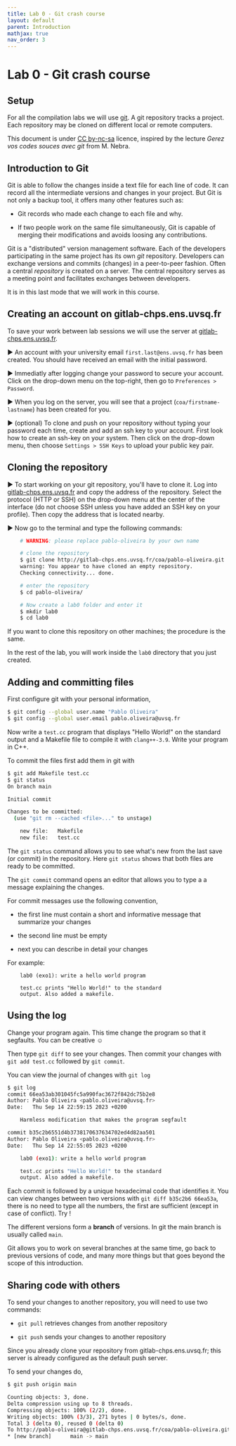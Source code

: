 ```yaml
---
title: Lab 0 - Git crash course
layout: default
parent: Introduction
mathjax: true
nav_order: 3
---
```


# Lab 0 - Git crash course

## Setup

For all the compilation labs we will use [git](http://git-scm.com). A
git repository tracks a project. Each repository may be cloned on different
local or remote computers.

This document is under [CC
by-nc-sa](https://creativecommons.org/licenses/by-nc-sa/2.0/) licence, inspired
by the lecture _Gerez vos codes souces avec git_ from M. Nebra.

## Introduction to Git

Git is able to follow the changes inside a text file for each
line of code. It can record all the intermediate versions and
changes in your project. But Git is not only a backup tool,
it offers many other features such as:

* Git records who made each change to each file and why.

* If two people work on the same file simultaneously, Git is
  capable of merging their modifications and avoids loosing any contributions.

Git is a "distributed" version management software. Each of the developers
participating in the same project has its own _git_ repository. Developers
can exchange versions and commits (changes) in a peer-to-peer fashion.
Often a central _repository_ is created on a server. The central repository
serves as a meeting point and facilitates exchanges between developers.

It is in this last mode that we will work in this course.

## Creating an account on gitlab-chps.ens.uvsq.fr

To save your work between lab sessions we will
use the server at [gitlab-chps.ens.uvsq.fr](http://gitlab-chps.ens.uvsq.fr).

▶ An account with your university email `first.last@ens.uvsq.fr` has been created. You should have received an email with the initial password.

▶ Immediatly after logging change your password to secure your account. Click on the drop-down menu on the top-right, then go to `Preferences > Password`.

▶ When you log on the server, you will see that a project (`coa/firstname-lastname`) has been created for you.

▶ (optional) To clone and push on your repository without typing your password each time, create and add an ssh key to your account. First look how to create an ssh-key on your system. Then click on the drop-down menu, then choose `Settings > SSH Keys` to upload your public key pair.

## Cloning the repository

▶ To start working on your git repository, you'll have to clone it. Log into
  [gitlab-chps.ens.uvsq.fr](http://gitlab-chps.ens.uvsq.fr) and copy the address of
  the repository. Select the protocol (HTTP or SSH) on the drop-down menu at
  the center of the interface (do not choose SSH unless you have added an SSH
  key on your profile). Then copy the address that is located nearby.

▶ Now go to the terminal and type the following commands:

```bash
    # WARNING: please replace pablo-oliveira by your own name

    # clone the repository 
    $ git clone http://gitlab-chps.ens.uvsq.fr/coa/pablo-oliveira.git 
    warning: You appear to have cloned an empty repository.
    Checking connectivity... done.

    # enter the repository 
    $ cd pablo-oliveira/

    # Now create a lab0 folder and enter it 
    $ mkdir lab0
    $ cd lab0
```

If you want to clone this repository on other machines; the procedure is the
same. 

In the rest of the lab, you will work inside the `lab0` directory that you
just created. 

## Adding and committing files 

First configure git with your personal information,

```bash
$ git config --global user.name "Pablo Oliveira"
$ git config --global user.email pablo.oliveira@uvsq.fr
```

Now write a `test.cc` program that displays "Hello World!"
on the standard output and a Makefile file to compile it with `clang++-3.9`.
Write your program in C++.

To commit the files first add them in git with

```bash
$ git add Makefile test.cc
$ git status
On branch main

Initial commit

Changes to be committed:
  (use "git rm --cached <file>..." to unstage)

	new file:   Makefile
	new file:   test.cc
```

The `git status` command allows you to see what's new from the
last save (or commit) in the repository. Here `git status` shows
that both files are ready to be committed.

The `git commit` command opens an editor that allows you to type a
a message explaining the changes.

For commit messages use the following convention,

* the first line must contain a short and informative message that
   summarize your changes

* the second line must be empty

* next you can describe in detail your changes

For example:
```
    lab0 (exo1): write a hello world program

    test.cc prints "Hello World!" to the standard
    output. Also added a makefile.
```

## Using the log

Change your program again. This time change the program so that it segfaults.
You can be creative ☺

Then type `git diff` to see your changes.
Then commit your changes with `git add test.cc` followed by `git commit`.

You can view the journal of changes with `git log`

```bash
$ git log
commit 66ea53ab301045fc5a990fac3672f842dc75b2e8
Author: Pablo Oliveira <pablo.oliveira@uvsq.fr>
Date:   Thu Sep 14 22:59:15 2023 +0200

    Harmless modification that makes the program segfault

commit b35c2b6551d4b3738170637634702ed4d82aa501
Author: Pablo Oliveira <pablo.oliveira@uvsq.fr>
Date:   Thu Sep 14 22:55:05 2023 +0200

    lab0 (exo1): write a hello world program

    test.cc prints "Hello World!" to the standard
    output. Also added a makefile.
```


Each commit is followed by a unique hexadecimal code that identifies it. You
can view changes between two versions with `git diff b35c2b6 66ea53a`, there
is no need to type all the numbers, the first are sufficient (except in case of
conflict). Try !

The different versions form a **branch** of versions.
In git the main branch is usually called `main`.

Git allows you to work on several branches at the same time, go back to
previous versions of code, and many more things but that goes beyond the scope
of this introduction. 

## Sharing code with others 

To send your changes to another repository, you will need to use two commands:

* `git pull` retrieves changes from another repository

* `git push` sends your changes to another repository 

Since you already clone your repository from gitlab-chps.ens.uvsq.fr; this server is already configured as the default push server.

To send your changes do,

```bash
$ git push origin main

Counting objects: 3, done.
Delta compression using up to 8 threads.
Compressing objects: 100% (2/2), done.
Writing objects: 100% (3/3), 271 bytes | 0 bytes/s, done.
Total 3 (delta 0), reused 0 (delta 0)
To http://pablo-oliveira@gitlab-chps.ens.uvsq.fr/coa/pablo-oliveira.git
* [new branch]      main -> main
```
